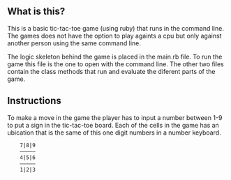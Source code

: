 What is this?
---
This is a basic tic-tac-toe game (using ruby) that runs in the command line. The games does not have the option to play againts a cpu but only against another person using the same command line.

The logic skeleton behind the game is placed in the main.rb file. To run the game this file is the one to open with the command line. The other two files contain the class methods that run and evaluate the diferent parts of the game.

Instructions
---
To make a move in the game the  player has to input a number between 1-9 to put a sign in the tic-tac-toe board. Each of the  cells in the game has an ubication that is the same of this one digit numbers in a number keyboard.

        7|8|9
        —————
        4|5|6
        —————
        1|2|3
